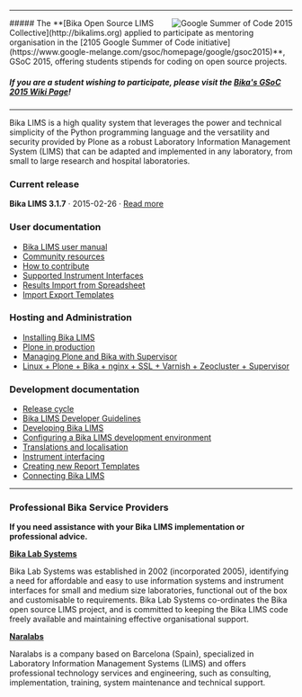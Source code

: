
***
<img alt="Google Summer of Code 2015" align="right" src="http://naralabs.com/images/gsoc2015.jpg">
##### The **[Bika Open Source LIMS Collective](http://bikalims.org) applied to participate as mentoring organisation in the [2105 Google Summer of Code initiative](https://www.google-melange.com/gsoc/homepage/google/gsoc2015)**, GSoC 2015, offering students stipends for coding on open source projects. 

##### If you are a student wishing to participate, please visit the **[Bika's GSoC 2015 Wiki Page](https://github.com/bikalabs/Bika-LIMS/wiki/GSoC-2015)**!

***

Bika LIMS is a high quality system that leverages the power and technical simplicity of the Python programming language and the versatility and security provided by Plone as a robust Laboratory Information Management System (LIMS) that can be adapted and implemented in any laboratory, from small to large research and hospital laboratories.

### Current release
**Bika LIMS 3.1.7** · 2015-02-26 · [Read more](https://github.com/bikalabs/Bika-LIMS/wiki/Bika-LIMS-3.1.7)

### User documentation
- [Bika LIMS user manual](http://demo.bikalabs.com/knowledge-centre/manual/bika-3-user-manual)
- [Community resources](https://github.com/bikalabs/Bika-LIMS/wiki/Community)
- [How to contribute](http://www.bikalims.org/contribute)
- [Supported Instrument Interfaces](https://github.com/bikalabs/Bika-LIMS/wiki/Supported-instrument-interfaces)
- [Results Import from Spreadsheet](https://github.com/bikalabs/Bika-LIMS/wiki/Results-import-from-spreadsheet)
- [Import Export Templates](https://github.com/bikalabs/Bika-LIMS/wiki/Import-Export-Templates)

### Hosting and Administration
- [Installing Bika LIMS](https://github.com/bikalabs/Bika-LIMS/wiki/Bika-LIMS-Installation)
- [Plone in production](http://docs.plone.org/manage/deploying/index.html)
- [Managing Plone and Bika with Supervisor](https://github.com/bikalabs/Bika-LIMS/wiki/Managing-Plone-and-Bika-LIMS-with-Supervisor)
- [Linux + Plone + Bika + nginx + SSL + Varnish + Zeocluster + Supervisor](https://github.com/bikalabs/Bika-LIMS/wiki/simple-Linux-Plone-Bika-nginx-SSL-varnish-zeocluster-supervisor-configuration)

### Development documentation
- [Release cycle](https://github.com/bikalabs/Bika-LIMS/wiki/Release-cycle)
- [Bika LIMS Developer Guidelines](https://github.com/bikalabs/Bika-LIMS/wiki/Bika-LIMS-Developer-Guidelines)
- [Developing Bika LIMS](https://github.com/bikalabs/Bika-LIMS/wiki/Developing-Bika-LIMS)
- [Configuring a Bika LIMS development environment](https://github.com/bikalabs/Bika-LIMS/wiki/Configuring-a-Bika-LIMS-development-environment)
- [Translations and localisation](https://github.com/bikalabs/Bika-LIMS/wiki/Translations-and-localisation)
- [Instrument interfacing](https://github.com/bikalabs/Bika-LIMS/wiki/creating-an-instrument-import-interface)
- [Creating new Report Templates](https://github.com/bikalabs/Bika-LIMS/wiki/Creating-new-report-templates)
- [Connecting Bika LIMS](https://github.com/bikalabs/Bika-LIMS/wiki/BIKA-JSON-API)

***

### Professional Bika Service Providers

**If you need assistance with your Bika LIMS implementation or professional advice.**

**[Bika Lab Systems](http://bikalabs.com)**

Bika Lab Systems was established in 2002 (incorporated 2005), identifying a need for affordable and easy to use information systems and instrument interfaces for small and medium size laboratories, functional out of the box and customisable to requirements. Bika Lab Systems co-ordinates the Bika open source LIMS project, and is committed to keeping the Bika LIMS code freely available and maintaining effective organisational support.

**[Naralabs](http://naralabs.com)**

Naralabs is a company based on Barcelona (Spain), specialized in Laboratory Information Management Systems (LIMS) and offers professional technology services and engineering, such as consulting, implementation, training, system maintenance and technical support.